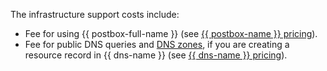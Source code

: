 The infrastructure support costs include:

* Fee for using {{ postbox-full-name }} (see [{{ postbox-name }} pricing](../../../postbox/pricing.md)).
* Fee for public DNS queries and [DNS zones](../../../dns/concepts/dns-zone.md), if you are creating a resource record in {{ dns-name }} (see [{{ dns-name }} pricing](../../../dns/pricing.md)).
